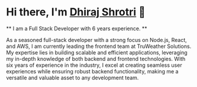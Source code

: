 # Hi there, I'm [Dhiraj Shrotri](https://portfolio.thisdotdev.com/) 👋

** I am a Full Stack Developer with 6 years experience. **

As a seasoned full-stack developer with a strong focus on Node.js, React, and AWS, I am currently leading the frontend team at TruWeather Solutions. My expertise lies in building scalable and efficient applications, leveraging my in-depth knowledge of both backend and frontend technologies. With six years of experience in the industry, I excel at creating seamless user experiences while ensuring robust backend functionality, making me a versatile and valuable asset to any development team.


<!--
**dhirajshrotri/dhirajshrotri** is a ✨ _special_ ✨ repository because its `README.md` (this file) appears on your GitHub profile.

Here are some ideas to get you started:

- 🔭 I’m currently working on ...
- 🌱 I’m currently learning ...
- 👯 I’m looking to collaborate on ...
- 🤔 I’m looking for help with ...
- 💬 Ask me about ...
- 📫 How to reach me: ...
- 😄 Pronouns: ...
- ⚡ Fun fact: ...
-->

